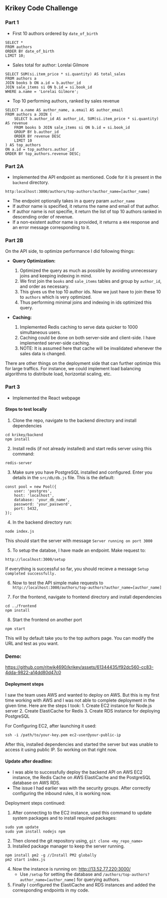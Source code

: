 ## Krikey Code Challenge

### Part 1

* First 10 authors ordered by `date_of_birth`
```
SELECT *
FROM authors
ORDER BY date_of_birth
LIMIT 10;
```

* Sales total for author: Lorelai Gilmore

```
SELECT SUM(si.item_price * si.quantity) AS total_sales
FROM authors a
JOIN books b ON a.id = b.author_id
JOIN sale_items si ON b.id = si.book_id
WHERE a.name = 'Lorelai Gilmore';
```

* Top 10 performing authors, ranked by sales revenue
```
SELECT a.name AS author_name, a.email AS author_email 
FROM authors a JOIN (
    SELECT b.author_id AS author_id, SUM(si.item_price * si.quantity) AS revenue 
    FROM books b JOIN sale_items si ON b.id = si.book_id 
    GROUP BY b.author_id 
    ORDER BY revenue DESC 
    LIMIT 10
) AS top_authors 
ON a.id = top_authors.author_id 
ORDER BY top_authors.revenue DESC;
```

### Part 2A

* Implemented the API endpoint as mentioned. Code for it is present in the `backend` directory.
```
http:localhost:3000/authors/top-authors?author_name=[author_name]
```
* The endpoint optionally takes in a query param `author_name`
* If author name is specified, it returns the name and email of that author.
* If author name is not specifie, it return the list of top 10 authors ranked in descending order of revenue.
* If a non-existent author name is provided, it returns a `404` response and an error message corresponding to it.

### Part 2B
On the API side, to optimize performance I did following things:
* <strong>Query Optimization:</strong> 
    1. Optimized the query as much as possible by avoiding unnecessary joins and keeping indexing in mind.
    2. We first join the `books` and `sale_items` tables and group by `author_id`, and order as necessary.
    3. This gives us the top 10 author ids. Now we just have to join these 10 to `authors` which is very optimized.
    4. Thus performing minimal joins and indexing in ids optimized this query.

* <strong>Caching:</strong> 
    1. Implemented Redis caching to serve data quicker to 1000 simultaneous users.
    2. Caching could be done on both server-side and client-side. I have implemented server-side caching.
    3. NOTE: It is assumed here that cache will be invalidated whenever the sales data is changed.

There are other things on the deployment side that can further optimize this for large traffics. For instance, we could implement load balancing algorithms to distribute load, horizontal scaling, etc.

### Part 3
* Implemented the React webpage


#### Steps to test locally
1. Clone the repo, navigate to the backend directory and install dependencies
```
cd krikey/backend
npm install
```
2. Install redis (if not already installed) and start redis server using this command:
```
redis-server
```

3. Make sure you have PostgreSQL installed and configured. Enter you details in the `src/db/db.js` file. This is the default:
```
const pool = new Pool({
    user: 'postgres',
    host: 'localhost',
    database: 'your_db_name',
    password: 'your_password',
    port: 5432,
});
```
4. In the backend directory run:
```
node index.js
```
This should start the server with message `Server running on port 3000`

5. To setup the databse, I have made an endpoint. Make request to:

```
http://localhost:3000/setup
```
If everything is successful so far, you should recieve a message `Setup completed successfully.`

6. Now to test the API simple make requests to `http://localhost:3000/authors/top-authors?author_name=[author_name]`

7. For the frontend, navigate to frontend directory and install dependencies
```
cd ../frontend
npm install
```

8. Start the frontend on another port
```
npm start
```
This will by default take you to the top authors page. You can modify the URL and test as you want.

### Demo:


https://github.com/ritwik4690/krikey/assets/61344435/f92dc560-cc83-4dda-9822-a14dd80d47c0




#### Deployment steps
I saw the team uses AWS and wanted to deploy on AWS. But this is my first time working with AWS and I was not able to complete deployment in the given time. Here are the steps I took:
    1. Create EC2 instance for Node.js server
    2. Create ElastiCache for Redis
    3. Create RDS instance for deploying PostgreSQL

For Configuring EC2, after launching it used:
```
ssh -i /path/to/your-key.pem ec2-user@your-public-ip
```

After this, installed dependencies and started the server but was unable to access it using public IP. So working on that right now.

#### Update after deadline:
* I was able to successfully deploy the backend API on AWS EC2 instance, the Redis Cache on AWS ElastiCache and the PostgreSQL database on AWS RDS.
* The issue I had earlier was with the security groups. After correctly configuring the inbound rules, it is working now.

Deployment steps continued:
1. After connecting to the EC2 instance, used this command to update system packages and to install required packages:
```
sudo yum update
sudo yum install nodejs npm
```
2. Then cloned the git repository using, `git clone <my_repo_name>`
3. Installed package manager to keep the server running.
```
npm install pm2 -g //Install PM2 globally
pm2 start index.js
```
4. Now the instance is running on: http://13.52.77.220:3000/
    - Use `/setup` for setting the database and `/authors/top-authors?author_name=[author_name]` for querying authors.
5. Finally I configured the ElastiCache and RDS instances and added the corresponding endpoints in my code.
